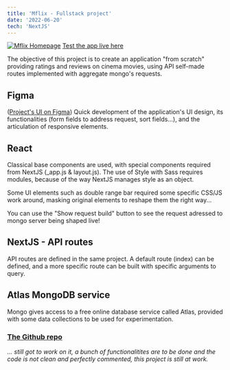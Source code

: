 ```yaml
---
title: 'Mflix - Fullstack project'
date: '2022-06-20'
tech: 'NextJS'
---
```


[![Mflix Homepage](/images/mflix/mflix.png)](https://mflix-git-main-peanuts-83.vercel.app/)
[Test the app live here](https://mflix-git-main-peanuts-83.vercel.app/)

The objective of this project is to create an application "from scratch" providing ratings and reviews on cinema movies, using API self-made routes implemented with aggregate mongo's requests.

## Figma

([Project's UI on Figma](https://www.figma.com/file/rl6YRZXP9g5gljMydsDjgg/Mflix))
Quick development of the application's UI design, its functionalities (form fields to address request, sort fields...), and the articulation of responsive elements.

## React

Classical base components are used, with special components required from NextJS (_app.js & layout.js). The use of Style with Sass requires modules, because of the way NextJS manages style as an object.

Some UI elements such as double range bar required some specific CSS/JS work around, masking original elements to reshape them the right way...

You can use the "Show request build" button to see the request adressed to mongo server being shaped live!

## NextJS - API routes

API routes are defined in the same project. A default route (index) can be defined, and a more specific route can be built with specific arguments to query.

## Atlas MongoDB service

Mongo gives access to a free online database service called Atlas, provided with some data collections to be used for experimentation.

### [The Github repo](https://github.com/Peanuts-83/mflix)

*... still got to work on it, a bunch of functionalitites are to be done and the code is not clean and perfectly commented, this project is still at work.*
